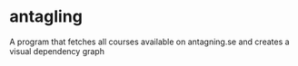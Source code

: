 # antagling
A program that fetches all courses available on antagning.se and creates a visual dependency graph
